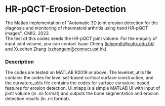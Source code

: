 # HR-pQCT-Erosion-Detection    
The Matlab implementation of "Automatic 3D joint erosion detection for the diagnosis and monitoring of rheumatoid arthritis using hand HR-pQCT images", CMIG, 2023.   
The test of this codes needs the HR-pQCT joint volume. For the enquiry of input joint volume, you can contact Isaac Cheng (ichength@cuhk.edu.hk) and Xuechen Zhang (xzhangem@connect.ust.hk).


### Description 
The codes are tested on MATLAB R2019 or above. The levelset_utils file contains the codes for level set-based cortical surface construction, and the curvature_utils file contains the codes for surface curvature-based features for erosion detection. UI.mlapp is a simple MATLAB UI with input of joint volume (in .nii format) and outputs the bone segmentation and erosion detection results (in .nii format).    
